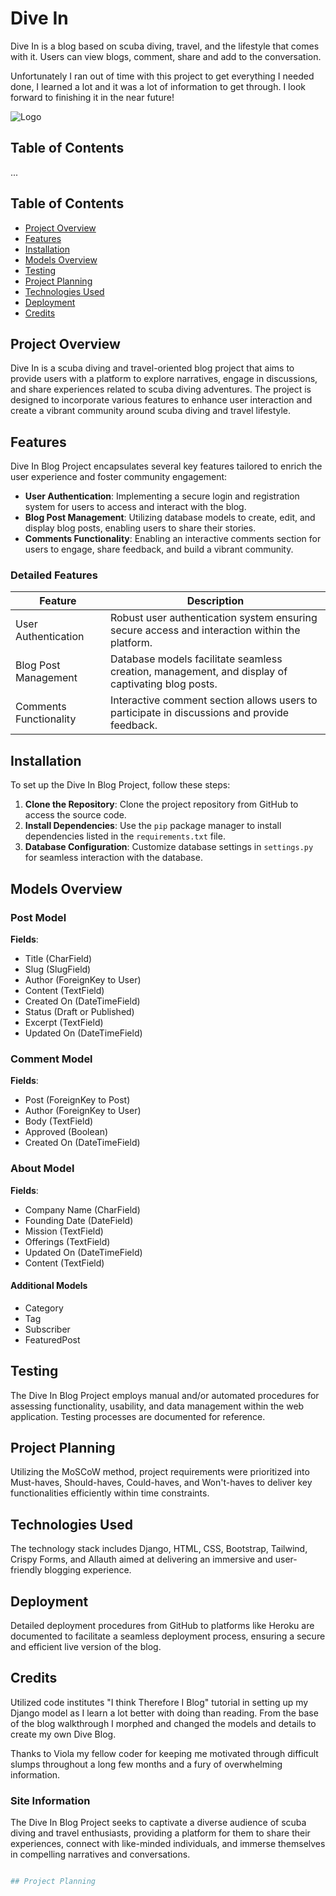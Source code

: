 # Dive In

Dive In is a blog based on scuba diving, travel, and the lifestyle that comes with it. Users can view blogs, comment, share and add to the conversation.

Unfortunately I ran out of time with this project to get everything I needed done, I learned a lot and it was a lot of information to get through. I look forward to finishing it in the near future!



![Logo](static/images/diveinlogo.png)

## Table of Contents

...





## Table of Contents

- [Project Overview](#project-overview)
- [Features](#features)
- [Installation](#installation)
- [Models Overview](#models-overview)
- [Testing](#testing)
- [Project Planning](#project-planning)
- [Technologies Used](#technologies-used)
- [Deployment](#deployment)
- [Credits](#credits)

## Project Overview

Dive In is a scuba diving and travel-oriented blog project that aims to provide users with a platform to explore narratives, engage in discussions, and share experiences related to scuba diving adventures. The project is designed to incorporate various features to enhance user interaction and create a vibrant community around scuba diving and travel lifestyle.

## Features

Dive In Blog Project encapsulates several key features tailored to enrich the user experience and foster community engagement:

- **User Authentication**: Implementing a secure login and registration system for users to access and interact with the blog.
- **Blog Post Management**: Utilizing database models to create, edit, and display blog posts, enabling users to share their stories.
- **Comments Functionality**: Enabling an interactive comments section for users to engage, share feedback, and build a vibrant community.

### Detailed Features

| Feature                | Description                                                                                                 |
|------------------------|-------------------------------------------------------------------------------------------------------------|
| User Authentication     | Robust user authentication system ensuring secure access and interaction within the platform.            |
| Blog Post Management    | Database models facilitate seamless creation, management, and display of captivating blog posts.          |
| Comments Functionality  | Interactive comment section allows users to participate in discussions and provide feedback.

## Installation

To set up the Dive In Blog Project, follow these steps:

1. **Clone the Repository**: Clone the project repository from GitHub to access the source code.
2. **Install Dependencies**: Use the `pip` package manager to install dependencies listed in the `requirements.txt` file.
3. **Database Configuration**: Customize database settings in `settings.py` for seamless interaction with the database.

## Models Overview

### Post Model

**Fields**:
- Title (CharField)
- Slug (SlugField)
- Author (ForeignKey to User)
- Content (TextField)
- Created On (DateTimeField)
- Status (Draft or Published)
- Excerpt (TextField)
- Updated On (DateTimeField)

### Comment Model

**Fields**:
- Post (ForeignKey to Post)
- Author (ForeignKey to User)
- Body (TextField)
- Approved (Boolean)
- Created On (DateTimeField)

### About Model

**Fields**:
- Company Name (CharField)
- Founding Date (DateField)
- Mission (TextField)
- Offerings (TextField)
- Updated On (DateTimeField)
- Content (TextField)

#### Additional Models

- Category
- Tag
- Subscriber
- FeaturedPost

## Testing

The Dive In Blog Project employs manual and/or automated procedures for assessing functionality, usability, and data management within the web application. Testing processes are documented for reference.

## Project Planning

Utilizing the MoSCoW method, project requirements were prioritized into Must-haves, Should-haves, Could-haves, and Won't-haves to deliver key functionalities efficiently within time constraints.

## Technologies Used

The technology stack includes Django, HTML, CSS, Bootstrap, Tailwind, Crispy Forms, and Allauth aimed at delivering an immersive and user-friendly blogging experience.

## Deployment

Detailed deployment procedures from GitHub to platforms like Heroku are documented to facilitate a seamless deployment process, ensuring a secure and efficient live version of the blog.

## Credits


Utilized code institutes "I think Therefore I Blog" tutorial in setting up my Django model as I learn a lot better with doing than reading. From the base of the blog walkthrough I morphed and changed the models and details to create my own Dive Blog.


Thanks to Viola my fellow coder for keeping me motivated through difficult slumps throughout a long few months and a fury of overwhelming information.



### Site Information

The Dive In Blog Project seeks to captivate a diverse audience of scuba diving and travel enthusiasts, providing a platform for them to share their experiences, connect with like-minded individuals, and immerse themselves in compelling narratives and conversations.
```bash

## Project Planning
